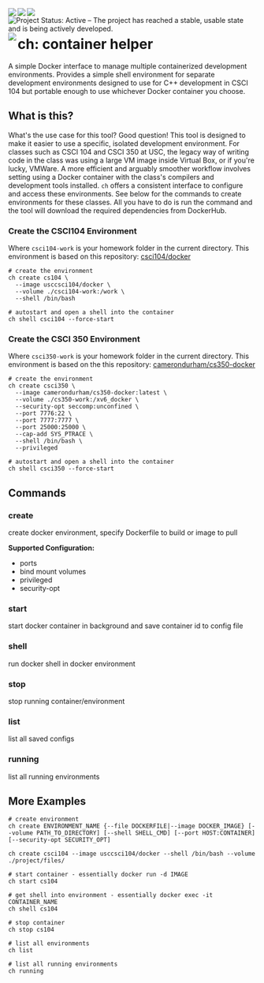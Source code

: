 <div>
  <a href="github.com/camerondurham/ch">
    <img align="left" src="https://img.shields.io/github/v/release/camerondurham/ch?include_prereleases" />
  </a>

  <a href="github.com/camerondurham/ch">
    <img align="left" src="https://img.shields.io/github/go-mod/go-version/camerondurham/ch" />
  </a>

  <a href="https://github.com/marketplace/actions/super-linter">
    <img align="left" src="https://github.com/camerondurham/ch/workflows/Lint%20Code%20Base/badge.svg" />
  </a>

  <a href="https://www.repostatus.org/#active">
    <img align="left" src="https://www.repostatus.org/badges/latest/active.svg" alt="Project Status: Active – The project has reached a stable, usable state and is being actively developed." />
  </a>
  
  <a href="https://github.com/camerondurham/ch">
    <img align="left" src="https://img.shields.io/github/downloads/camerondurham/ch/total" />
  </a>
</div>
<br>

# ch: container helper

A simple Docker interface to manage multiple containerized development environments. Provides a simple shell environment for separate development environments designed to use for C++ development in CSCI 104 but portable enough to use whichever Docker container you choose.

## What is this?

What's the use case for this tool? Good question! This tool is designed to make it easier to use a specific, isolated development environment. For classes
such as CSCI 104 and CSCI 350 at USC, the legacy way of writing code in the class was using a large VM image inside Virtual Box,
or if you're lucky, VMWare. A more efficient and arguably smoother workflow involves setting using a Docker container with the class's compilers and
development tools installed. `ch` offers a consistent interface to configure and access these environments. See below for the commands to create
environments for these classes. All you have to do is run the command and the tool will download the required dependencies from DockerHub.

### Create the CSCI104 Environment

Where `csci104-work` is your homework folder in the current directory. This environment
is based on this repository: [csci104/docker](https://github.com/csci104/docker)

```shell
# create the environment
ch create cs104 \
  --image usccsci104/docker \
  --volume ./csci104-work:/work \
  --shell /bin/bash
  
# autostart and open a shell into the container
ch shell csci104 --force-start
```

### Create the CSCI 350 Environment

Where `csci350-work` is your homework folder in the current directory. This environment
is based on the this repository: [camerondurham/cs350-docker](https://github.com/camerondurham/cs350-docker)

```shell
# create the environment
ch create csci350 \
  --image camerondurham/cs350-docker:latest \
  --volume ./cs350-work:/xv6_docker \
  --security-opt seccomp:unconfined \
  --port 7776:22 \
  --port 7777:7777 \
  --port 25000:25000 \
  --cap-add SYS_PTRACE \
  --shell /bin/bash \
  --privileged

# autostart and open a shell into the container
ch shell csci350 --force-start
```

## Commands

### create

create docker environment, specify Dockerfile to build or image to pull

**Supported Configuration:**

- ports
- bind mount volumes
- privileged
- security-opt

### start

start docker container in background and save container id to config file

### shell

run docker shell in docker environment

### stop

stop running container/environment

### list

list all saved configs

### running

list all running environments

## More Examples

```shell script
# create environment
ch create ENVIRONMENT_NAME {--file DOCKERFILE|--image DOCKER_IMAGE} [--volume PATH_TO_DIRECTORY] [--shell SHELL_CMD] [--port HOST:CONTAINER] [--security-opt SECURITY_OPT]

ch create csci104 --image usccsci104/docker --shell /bin/bash --volume ./project/files/

# start container - essentially docker run -d IMAGE 
ch start cs104

# get shell into environment - essentially docker exec -it CONTAINER_NAME
ch shell cs104

# stop container
ch stop cs104

# list all environments
ch list

# list all running environments
ch running
```

